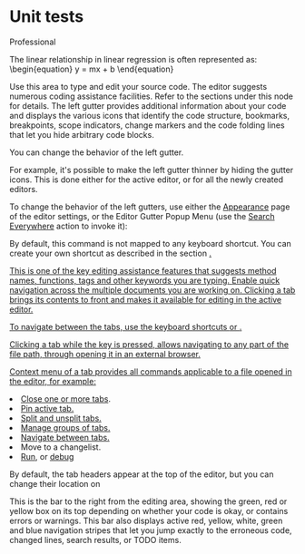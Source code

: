 # Unit tests

<available-only-for>Professional</available-only-for>
<title switcher-key="a">Title 1
</title>
<title switcher-key="b">Title 2</title>

The linear relationship in linear regression is often represented as:
<code-block lang="tex">
\begin{equation}
y = mx + b
\end{equation}
</code-block>

<deflist product="!db">
<def title="%NUM%. Editor area">
Use this area to type and edit your source code. The editor suggests numerous coding assistance facilities.
Refer to the sections under this node for details.</def>
<def title="%NUM%. Gutter area">
The left gutter provides additional information about your code and displays the various icons that
identify the code structure, bookmarks, breakpoints, scope indicators,
change markers and the code folding lines that let you hide arbitrary code blocks.
<p>You can change the behavior of the left gutter. </p>
<p>For example, it's possible to make the left gutter thinner
by hiding the gutter icons. This is done either for the <a anchor="active">active editor</a>,
or for all the newly created editors.</p>
<p>To change the behavior of the left gutters, use either the
<a href="Setup.topic">Appearance</a> page of the editor settings, or the
<ui-path>Editor Gutter Popup Menu</ui-path> (use the <a href="Setup.topic">Search Everywhere</a>
action to invoke it):</p>
<p>By default, this command is not mapped to any keyboard shortcut. You can create your own
                            shortcut as described in the section <a href="APIs.md"/>.
                            <!--configuring keyboard shortcuts--> </p>
</def>
<def title="%NUM%. Smart completion popup" id="active">
This is one of the key editing assistance features that
suggests method names, functions, tags and other keywords you are typing.</def>
<def title="%NUM%. Document tabs">
Enable quick navigation across the multiple documents you are working on. Clicking a tab brings its
contents to front and makes it available for editing in the active editor.
<p>To navigate between the tabs, use the keyboard shortcuts <shortcut key="ActivateNuGetToolWindow"/> or
<shortcut key="ActivateNuGetToolWindow"/>.</p>
<p>Clicking a tab while the <shortcut key="ActivateNuGetToolWindow"/> key is
pressed, allows navigating to any part of the file path, through opening it in an external browser.</p>
<p>Context menu of a tab provides all commands applicable to a file opened in the editor, for example:</p>
<list>
<li><a href="help.topic">Close one or more tabs</a>.</li>
<li><a href="How-to-log-in.md" anchor="pinning-and-unpinning-tabs">Pin active tab.</a></li>
<li><a href="How-to-log-in.md" anchor="splitting-and-unsplitting-editor-window">Split and unsplit tabs.</a></li>
<li><a href="How-to-log-in.md" anchor="splitting-and-unsplitting-editor-window">Manage groups of tabs.</a></li>
<li><a href="How-to-log-in.md" anchor="navigating-between-editor-tabs">Navigate between tabs.</a></li>
<li>Move to a changelist.</li>
<li><a href="Grammar-and-mechanics.md">Run</a>, or <a href="Jupiter.md">debug</a></li>
</list>
<p>
By default, the tab headers appear at the top of the editor,
but you can change their location on
</p>
</def>
<def title="%NUM%. Validation side bar / marker bar" id="marker_bar">
This is the bar to the right from the editing area, showing the green, red or yellow box on
its top depending on whether your code is okay, or contains errors or warnings. This bar also
displays active red, yellow, white, green and blue navigation stripes that let you jump exactly to
the erroneous code, changed lines, search results, or TODO items.
</def>
</deflist>